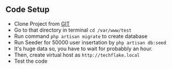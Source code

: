 ## Code Setup
- Clone Project from [GIT](https://github.com/gaurang-joshi/test "GIT")
- Go to that directory in terminal `cd /var/www/test`
- Run command `php artisan migrate` to create database
- Run Seeder for 50000 user insertation by `php artisan db:seed`
- It's huge data so, you have to wait for probabbly an hour.
- Then, create virtual host as `http://techflake.local`
- Test the code
